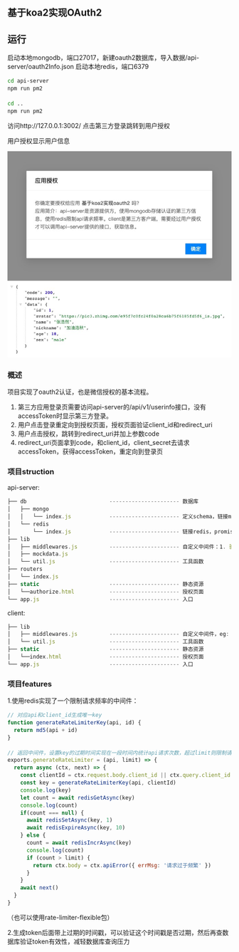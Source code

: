 ## 基于koa2实现OAuth2

## 运行
启动本地mongodb，端口27017，新建oauth2数据库，导入数据/api-server/oauth2Info.json
启动本地redis，端口6379

```bash
cd api-server
npm run pm2

cd ..
npm run pm2
```
访问http://127.0.0.1:3002/
点击第三方登录跳转到用户授权

用户授权显示用户信息

![](https://github.com/zhr7777777/koa-oauth2/blob/master/README/authorization.jpg)
![](https://github.com/zhr7777777/koa-oauth2/blob/master/README/user_info.jpg)

### 概述
项目实现了oauth2认证，也是微信授权的基本流程。
1. 第三方应用登录页需要访问api-server的/api/v1/userinfo接口，没有accessToken时显示第三方登录。
2. 用户点击登录重定向到授权页面，授权页面验证client_id和redirect_uri
3. 用户点击授权，跳转到redirect_uri并加上参数code
4. redirect_uri页面拿到code，和client_id，client_secret去请求accessToken，获得accessToken，重定向到登录页

### 项目struction

api-server:
```javascript
├── db                          ---------------------- 数据库
│   ├── mongo                
│   │   └── index.js            ---------------------- 定义schema，链接mongo
│   └── redis                
│       └── index.js            ---------------------- 链接redis，promisify redis方法
├── lib
│   ├── middlewares.js          ---------------------- 自定义中间件：1. 验证参数 2. 格式化返回json 3. 限制请求频率    
│   ├── mockdata.js
│   └── util.js                 ---------------------- 工具函数
├── routers
│   └── index.js
├── static                      ---------------------- 静态资源
│   └──authorize.html           ---------------------- 授权页面
└── app.js                      ---------------------- 入口
```

client:
```javascript
├── lib
│   ├── middlewares.js          ---------------------- 自定义中间件，eg: 1. 验证参数 2. 格式化返回json
│   └── util.js                 ---------------------- 工具函数
├── static                      ---------------------- 静态资源
│   └──index.html               ---------------------- 授权页面
└── app.js                      ---------------------- 入口
```

### 项目features
1.使用redis实现了一个限制请求频率的中间件：
```javascript
// 对应api和client_id生成唯一key
function generateRateLimiterKey(api, id) {
  return md5(api + id)
}

// 返回中间件，设置key的过期时间实现在一段时间内统计api请求次数，超过limit则限制请求
exports.generateRateLimiter = (api, limit) => {
  return async (ctx, next) => {
    const clientId = ctx.request.body.client_id || ctx.query.client_id
    const key = generateRateLimiterKey(api, clientId)
    console.log(key)
    let count = await redisGetAsync(key)
    console.log(count)
    if(count === null) {
      await redisSetAsync(key, 1)
      await redisExpireAsync(key, 10)
    } else {
      count = await redisIncrAsync(key)
      console.log(count)
      if (count > limit) {
        return ctx.body = ctx.apiError({ errMsg: '请求过于频繁' })
      }
    }
    await next()
  }
}
```
（也可以使用rate-limiter-flexible包）

2.生成token后面带上过期的时间戳，可以验证这个时间戳是否过期，然后再查数据库验证token有效性，减轻数据库查询压力